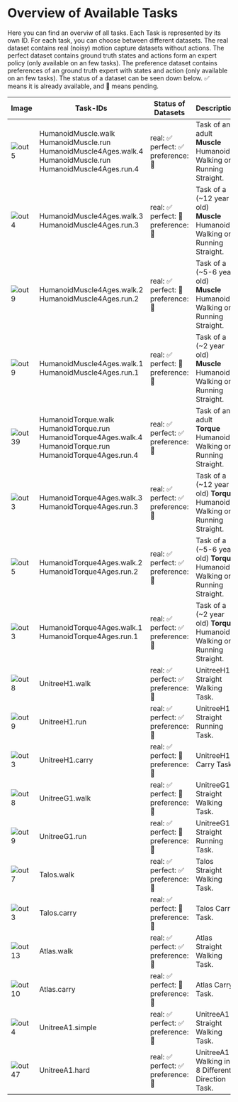 # Overview of Available Tasks
Here you can find an overviw of all tasks. Each Task is represented by its own ID. For each task, you can choose between different datasets. The real dataset contains real (noisy) motion capture datasets without actions. The perfect dataset contains ground truth states and actions form an expert policy (only available on an few tasks). The preference dataset contains preferences of an ground truth expert with states and action (only available on an few tasks). 
The status of a dataset can be seen down below. ✅ means it is already available, and 🔶 means pending. 

 | Image | Task-IDs | Status of Datasets | Description|
 |---|---|---|---|
 | ![out5](https://github.com/robfiras/loco-mujoco/assets/69359729/cdcd4617-c18a-448d-b42a-ea01384016b0) | HumanoidMuscle.walk </br> HumanoidMuscle.run </br> HumanoidMuscle4Ages.walk.4 </br> HumanoidMuscle.run </br> HumanoidMuscle4Ages.run.4 | real: ✅  <br /> perfect: ✅   <br /> preference: 🔶| Task of an adult **Muscle** Humanoid Walking or Running Straight. |
 | ![out4](https://github.com/robfiras/loco-mujoco/assets/69359729/1bdebeb1-401c-439e-8f2e-7197fd34c5e5) | HumanoidMuscle4Ages.walk.3 </br> HumanoidMuscle4Ages.run.3  | real: ✅  <br /> perfect: 🔶  <br /> preference: 🔶 | Task of a (~12 year old) **Muscle** Humanoid Walking or Running Straight. |
 | ![out9](https://github.com/robfiras/loco-mujoco/assets/69359729/2c7aeb58-65a6-427c-8b12-197c96410cd8) | HumanoidMuscle4Ages.walk.2 </br> HumanoidMuscle4Ages.run.2 | real: ✅  <br /> perfect: 🔶  <br /> preference: 🔶 | Task of a (~5-6 year old) **Muscle** Humanoid Walking or Running Straight. |
 | ![out9](https://github.com/robfiras/loco-mujoco/assets/69359729/600a917f-c784-4b5e-ac99-9472711de843) | HumanoidMuscle4Ages.walk.1 </br> HumanoidMuscle4Ages.run.1 | real: ✅  <br /> perfect: 🔶  <br /> preference: 🔶 | Task of a (~2 year old) **Muscle** Humanoid Walking or Running Straight. |
 | ![out39](https://github.com/robfiras/loco-mujoco/assets/69359729/cf32520f-5a2e-401a-9f2e-b8033ef7109c) | HumanoidTorque.walk </br> HumanoidTorque.run </br> HumanoidTorque4Ages.walk.4 </br> HumanoidTorque.run </br> HumanoidTorque4Ages.run.4 | real: ✅  <br /> perfect: ✅   <br /> preference: 🔶| Task of an adult **Torque** Humanoid Walking or Running Straight. |
 | ![out3](https://github.com/robfiras/loco-mujoco/assets/69359729/352f3594-8903-4eaf-a223-f751b590f4ec) | HumanoidTorque4Ages.walk.3 </br> HumanoidTorque4Ages.run.3  | real: ✅  <br /> perfect: ✅  <br /> preference: 🔶 | Task of a (~12 year old) **Torque** Humanoid Walking or Running Straight. |
 | ![out5](https://github.com/robfiras/loco-mujoco/assets/69359729/06c83af9-3c45-43a1-8173-aa1d8771fe4c) | HumanoidTorque4Ages.walk.2 </br> HumanoidTorque4Ages.run.2 | real: ✅  <br /> perfect: ✅  <br /> preference: 🔶 | Task of a (~5-6 year old) **Torque** Humanoid Walking or Running Straight. |
 | ![out3](https://github.com/robfiras/loco-mujoco/assets/69359729/5ec93baa-bed8-4d9f-b983-3bc12264b9b6) | HumanoidTorque4Ages.walk.1 </br> HumanoidTorque4Ages.run.1 | real: ✅  <br /> perfect: ✅  <br /> preference: 🔶 | Task of a (~2 year old) **Torque** Humanoid Walking or Running Straight. |
 | ![out8](https://github.com/robfiras/loco-mujoco/assets/69359729/fed0315c-921e-4b2e-a9c2-54b85198ef65) | UnitreeH1.walk  | real: ✅  <br /> perfect: ✅   <br /> preference: 🔶| UnitreeH1 Straight Walking Task. |
 | ![out9](https://github.com/robfiras/loco-mujoco/assets/69359729/ab0dec59-fc24-4763-8ff6-38d58ac3b3de) | UnitreeH1.run  | real: ✅  <br /> perfect: ✅   <br /> preference: 🔶| UnitreeH1 Straight Running Task. |
 | ![out3](https://github.com/robfiras/loco-mujoco/assets/69359729/851ff3c0-d05f-4de1-a00b-7b3204056e2f) | UnitreeH1.carry | real: ✅  <br /> perfect: 🔶   <br /> preference: 🔶| UnitreeH1 Carry Task. |
 | ![out8](https://github.com/robfiras/loco-mujoco/assets/69359729/e9a33e94-65e4-48f5-8d7a-3d103c4ec7f5) | UnitreeG1.walk  | real: ✅  <br /> perfect: 🔶   <br /> preference: 🔶| UnitreeG1 Straight Walking Task. |
 | ![out9](https://github.com/robfiras/loco-mujoco/assets/69359729/57292ef1-c152-4cd3-b7c1-d9a1e0633481) | UnitreeG1.run  | real: ✅  <br /> perfect: 🔶   <br /> preference: 🔶| UnitreeG1 Straight Running Task. |
 | ![out7](https://github.com/robfiras/loco-mujoco/assets/69359729/22c7bb0c-ff92-4e99-a964-7654df6d22c4) | Talos.walk  | real: ✅  <br /> perfect: ✅   <br /> preference: 🔶| Talos Straight Walking Task. |
 | ![out3](https://github.com/robfiras/loco-mujoco/assets/69359729/0ba1f0e7-1f3d-4088-a44f-0a53bec1cf3a) | Talos.carry  | real: ✅  <br /> perfect: 🔶   <br /> preference: 🔶| Talos Carry Task. |
 | ![out13](https://github.com/robfiras/loco-mujoco/assets/69359729/1ff09d98-e46b-429c-ac07-87de58853d28) | Atlas.walk  | real: ✅  <br /> perfect: ✅   <br /> preference: 🔶| Atlas Straight Walking Task. |
 | ![out10](https://github.com/robfiras/loco-mujoco/assets/69359729/3c433333-3466-445b-b39f-2f990553d5ff) | Atlas.carry  | real: ✅  <br /> perfect: 🔶   <br /> preference: 🔶| Atlas Carry Task. |
 | ![out4](https://github.com/robfiras/loco-mujoco/assets/69359729/b722bb42-a26c-4692-b1a8-c6f71a78e37b) | UnitreeA1.simple  | real: ✅  <br /> perfect: ✅   <br /> preference: 🔶| UnitreeA1 Straight Walking Task. |
 | ![out47](https://github.com/robfiras/loco-mujoco/assets/69359729/5a1f783e-8b52-4680-a22b-d96f89faf9b3) | UnitreeA1.hard  | real: ✅  <br /> perfect: ✅   <br /> preference: 🔶| UnitreeA1 Walking in 8 Different Direction Task. |


